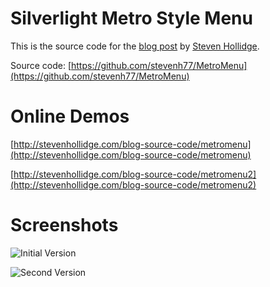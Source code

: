 # Silverlight Metro Style Menu

This is the source code for the [blog post](http://stevenhollidge.blogspot.co.uk/2012/06/silverlight-metro-style-menu.html) by [Steven Hollidge](http://stevenhollidge.com).

Source code:  [https://github.com/stevenh77/MetroMenu](https://github.com/stevenh77/MetroMenu)

# Online Demos

[http://stevenhollidge.com/blog-source-code/metromenu](http://stevenhollidge.com/blog-source-code/metromenu)

[http://stevenhollidge.com/blog-source-code/metromenu2](http://stevenhollidge.com/blog-source-code/metromenu2)

# Screenshots

![Initial Version](http://stevenhollidge.com/blog-source-code/metromenu/metromenu.PNG)

![Second Version](http://stevenhollidge.com/blog-source-code/metromenu/metromenu2.PNG)
